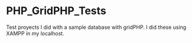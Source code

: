 # PHP_GridPHP_Tests
Test proyects I did with a sample database with gridPHP.
I did these using XAMPP in my localhost.
